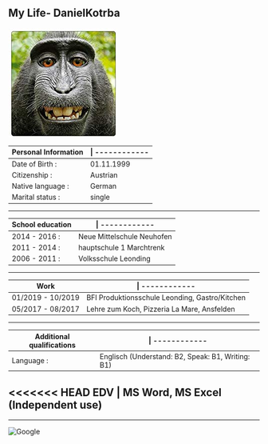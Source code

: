 ## My Life- DanielKotrba
 ![Profil Bild](images/Profil.jpg)
 
Personal Information|\|  ------------
--------------      | -----------
Date of Birth :     | 01.11.1999
Citizenship :       | Austrian
Native language :   | German
Marital status :    | single
---
School education    |\| ------------
------------        | ------------
2014 - 2016 :       | Neue Mittelschule Neuhofen
2011 - 2014 :       | hauptschule 1 Marchtrenk
2006 - 2011 :       | Volksschule Leonding
---
Work                |\| ------------
------------        | ------------
01/2019 - 10/2019   | BFI Produktionsschule Leonding, Gastro/Kitchen
05/2017 - 08/2017   | Lehre zum Koch, Pizzeria La Mare, Ansfelden
---
Additional qualifications |\| ------------
------------        | ------------
Language :          | Englisch (Understand: B2, Speak: B1, Writing: B1)
<<<<<<< HEAD
EDV                 | MS Word, MS Excel (Independent use)
---
---


![Google](https://www.google.at/?hl=de)
